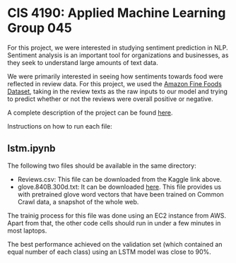 # CIS 4190: Applied Machine Learning Group 045
For this project, we were interested in studying sentiment prediction in NLP. Sentiment analysis is an important tool for organizations and businesses, as they seek to understand large amounts of text data. 

We were primarily interested in seeing how sentiments towards food were reflected in review data. For this project, we used the [Amazon Fine Foods Dataset](https://www.kaggle.com/datasets/snap/amazon-fine-food-reviews), taking in the review texts as the raw inputs to our model and trying to predict whether or not the reviews were overall positive or negative.

A complete description of the project can be found [here](https://docs.google.com/document/d/1ItTVHn8Xer-YdEf4eEcemQIk__AekbLh/edit?usp=sharing&ouid=111301309263338542076&rtpof=true&sd=true). 

Instructions on how to run each file:

## lstm.ipynb
The following two files should be available in the same directory:
- Reviews.csv: This file can be downloaded from the Kaggle link above.
- glove.840B.300d.txt: It can be downloaded [here](https://nlp.stanford.edu/projects/glove/). This file provides us with pretrained glove word vectors that have been trained on Common Crawl data, a snapshot of the whole web. 

The trainig process for this file was done using an EC2 instance from AWS. Apart from that, the other code cells should run in under a few minutes in most laptops. 

The best performance achieved on the validation set (which contained an equal number of each class) using an LSTM model was close to 90%. 
